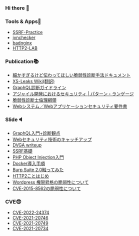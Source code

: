 ### Hi there 👋

### Tools & Apps:wrench:

* [SSRF-Practice](https://github.com/wild0ni0n/ssrf-practice)
* [jvnchecker](https://github.com/wild0ni0n/jvnchecker)
* [badnginx](https://github.com/wild0ni0n/badnginx)
* [HTTP2-LAB](https://github.com/SecureSkyTechnology/http2-lab)

### Publication:books:
* [細かすぎるけど伝わってほしい脆弱性診断手法ドキュメント](https://webapppentestguidelines.github.io/newtechtestdoc/)
* [XS-Leaks Wiki(翻訳)](https://webapppentestguidelines.github.io/xs-leaks/)
* [GraphQL診断ガイドライン](https://github.com/WebAppPentestGuidelines/graphQLGuideLine)
* [アジャイル開発におけるセキュリティ | パターン・ランゲージ](https://github.com/OWASP/www-chapter-japan/blob/master/skillmap_project/Security%20in%20Agile%20Software%20Development.md)
* [脆弱性診断士倫理綱領](https://github.com/OWASP/www-chapter-japan/blob/master/skillmap_project/code_of_ethics.md)
* [Webシステム／Webアプリケーションセキュリティ要件書](https://github.com/OWASP/www-chapter-japan/tree/master/secreq)

### Slide:speaker:

* [GraphQL入門+診断観点](https://www.slideshare.net/ssuser12fe9c/graphqlpdf-253182406)
* [Webセキュリティ技術のキャッチアップ](https://speakerdeck.com/sst/websekiyuriteiji-shu-falsekiyatutiatupu)
* [DVGA writeup](https://www.slideshare.net/ssuser12fe9c/dvga-writeup)
* [SSRF基礎](https://www.slideshare.net/ssuser12fe9c/ssrf-248482162)
* [PHP Object Injection入門](https://www.slideshare.net/ssuser12fe9c/php-object-injection-232176005)
* [Docker導入手順](https://www.slideshare.net/ssuser12fe9c/docker-232175702)
* [Burp Suite 2.0触ってみた](https://www.slideshare.net/ssuser12fe9c/burp20-135751895)
* [HTTP2ことはじめ](https://speakerdeck.com/sst/http2kotohazime)
* [Wordpress 権限昇格の脆弱性について](https://www.slideshare.net/ssuser12fe9c/wordpress-77433411)
* [CVE-2015-8562の脆弱性について](https://www.slideshare.net/ssuser12fe9c/cve20158562)

### CVE:sunglasses:

* [CVE-2022-24374](https://jvndb.jvn.jp/ja/contents/2022/JVNDB-2022-000014.html)
* [CVE-2021-20746](https://jvndb.jvn.jp/ja/contents/2021/JVNDB-2021-000056.html)
* [CVE-2021-20749](https://jvndb.jvn.jp/ja/contents/2021/JVNDB-2021-000055.html)
* [CVE-2021-20734](https://jvndb.jvn.jp/ja/contents/2021/JVNDB-2021-000047.html)


<!--
**wild0ni0n/wild0ni0n** is a ✨ _special_ ✨ repository because its `README.md` (this file) appears on your GitHub profile.

Here are some ideas to get you started:

- 🔭 I’m currently working on ...
- 🌱 I’m currently learning ...
- 👯 I’m looking to collaborate on ...
- 🤔 I’m looking for help with ...
- 💬 Ask me about ...
- 📫 How to reach me: ...
- 😄 Pronouns: ...
- ⚡ Fun fact: ...
-->
